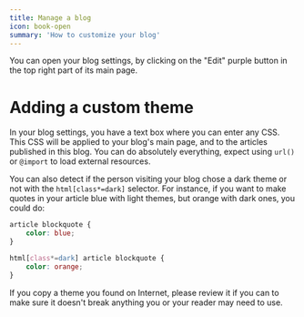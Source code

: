 ```yaml
---
title: Manage a blog
icon: book-open
summary: 'How to customize your blog'
---
```


You can open your blog settings, by clicking on the "Edit" purple button in the top right part of its main page.

# Adding a custom theme

In your blog settings, you have a text box where you can enter any CSS.
This CSS will be applied to your blog's main page, and to the articles published in this blog.
You can do absolutely everything, expect using `url()` or `@import` to load external resources.

You can also detect if the person visiting your blog chose a dark theme or not with the `html[class*=dark]` selector.
For instance, if you want to make quotes in your article blue with light themes, but orange with dark ones, you could do:

```css
article blockquote {
	color: blue;
}

html[class*=dark] article blockquote {
	color: orange;
}
```

If you copy a theme you found on Internet, please review it if you can to make sure it doesn't break anything you or your reader may need to use.
